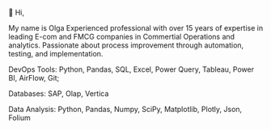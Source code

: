 👋 Hi, 

My name is Olga
Experienced professional with over 15 years of expertise in leading E-com and FMCG companies in Commertial Operations and analytics. Passionate about process improvement through automation, testing, and implementation. 

DevOps Tools:
Python, Pandas, SQL, Excel, Power Query, Tableau, Power BI, AirFlow, Git;

Databases:
SAP, Olap, Vertica

Data Analysis:
Python, Pandas, Numpy, SciPy, Matplotlib, Plotly, Json, Folium
